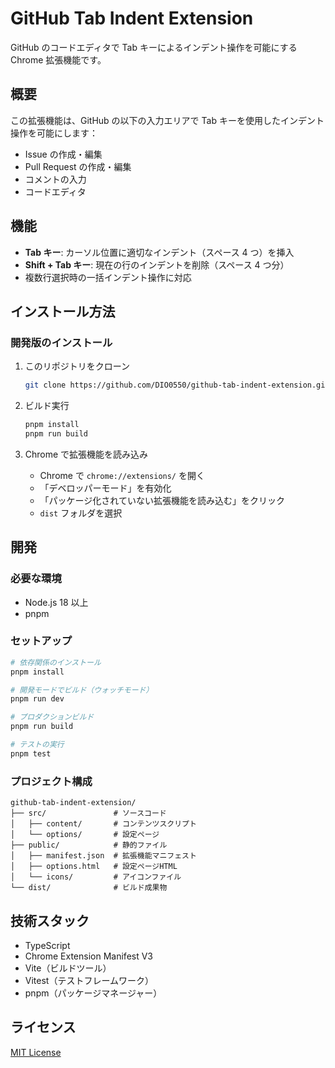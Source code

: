 # GitHub Tab Indent Extension

GitHub のコードエディタで Tab キーによるインデント操作を可能にする Chrome 拡張機能です。

## 概要

この拡張機能は、GitHub の以下の入力エリアで Tab キーを使用したインデント操作を可能にします：

- Issue の作成・編集
- Pull Request の作成・編集
- コメントの入力
- コードエディタ

## 機能

- **Tab キー**: カーソル位置に適切なインデント（スペース 4 つ）を挿入
- **Shift + Tab キー**: 現在の行のインデントを削除（スペース 4 つ分）
- 複数行選択時の一括インデント操作に対応

## インストール方法

### 開発版のインストール

1. このリポジトリをクローン

   ```bash
   git clone https://github.com/DIO0550/github-tab-indent-extension.git
   ```

2. ビルド実行

   ```bash
   pnpm install
   pnpm run build
   ```

3. Chrome で拡張機能を読み込み
   - Chrome で `chrome://extensions/` を開く
   - 「デベロッパーモード」を有効化
   - 「パッケージ化されていない拡張機能を読み込む」をクリック
   - `dist` フォルダを選択

## 開発

### 必要な環境

- Node.js 18 以上
- pnpm

### セットアップ

```bash
# 依存関係のインストール
pnpm install

# 開発モードでビルド（ウォッチモード）
pnpm run dev

# プロダクションビルド
pnpm run build

# テストの実行
pnpm test
```

### プロジェクト構成

```
github-tab-indent-extension/
├── src/               # ソースコード
│   ├── content/       # コンテンツスクリプト
│   └── options/       # 設定ページ
├── public/            # 静的ファイル
│   ├── manifest.json  # 拡張機能マニフェスト
│   ├── options.html   # 設定ページHTML
│   └── icons/         # アイコンファイル
└── dist/              # ビルド成果物
```

## 技術スタック

- TypeScript
- Chrome Extension Manifest V3
- Vite（ビルドツール）
- Vitest（テストフレームワーク）
- pnpm（パッケージマネージャー）

## ライセンス

[MIT License](./LICENSE)
